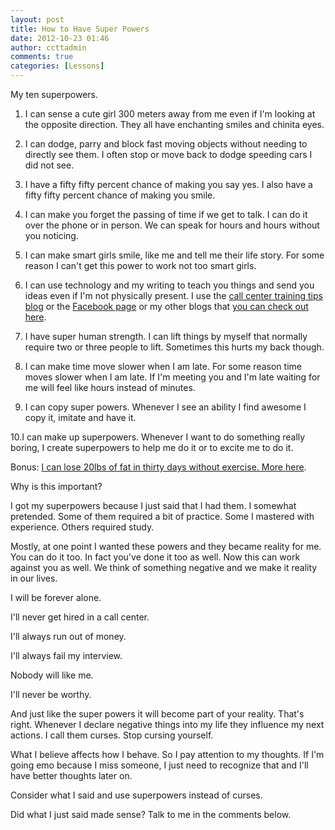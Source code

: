 ```yaml
---
layout: post
title: How to Have Super Powers
date: 2012-10-23 01:46
author: ccttadmin
comments: true
categories: [Lessons]
---
```

My ten superpowers.

<ol>
<li>I can sense a cute girl 300 meters away from me even if I'm looking at the opposite direction. They all have enchanting smiles and chinita eyes.</p></li>
<li><p>I can dodge, parry and block fast moving objects without needing to directly see them. I often stop or move back to dodge speeding cars I did not see.</p></li>
<li><p>I have a fifty fifty percent chance of making you say yes. I also have a fifty fifty percent chance of making you smile.</p></li>
<li><p>I can make you forget the passing of time if we get to talk. I can do it over the phone or in person. We can speak for hours and hours without you noticing.</p></li>
<li><p>I can make smart girls smile, like me and tell me their life story. For some reason I can't get this power to work not too smart girls.</p></li>
<li><p>I can use technology and my writing to teach you things and send you ideas even if I'm not physically present. I use the <a href="http://callcentertrainingtips.com">call center training tips blog</a> or the <a href="http://www.facebook.com/pages/Call-Center-Training-Tips/449507911746386">Facebook page</a> or my other blogs that <a href="http://kevinolega.com">you can check out here</a>.</p></li>
<li><p>I have super human strength. I can lift things by myself that normally require two or three people to lift. Sometimes this hurts my back though.</p></li>
<li><p>I can make time move slower when I am late. For some reason time moves slower when I am late. If I'm meeting you and I'm late waiting for me will feel like hours instead of minutes.</p></li>
<li><p>I can copy super powers. Whenever I see an ability I find awesome I copy it, imitate and have it.</p></li>
</ol>

<p>10.I can make up superpowers. Whenever I want to do something really boring, I create superpowers to help me do it or to excite me to do it.

Bonus: <a href="http://kevinolega.com/how-i-lost-20-plus-pounds-of-fat-in-thirty-days-without-exercise-warning-contains-nudity-and-too-much-information/">I can lose 20lbs of fat in thirty days without exercise. More here</a>.

Why is this important?

I got my superpowers because I just said that I had them. I somewhat pretended. Some of them required a bit of practice. Some I mastered with experience. Others required study.

Mostly, at one point I wanted these powers and they became reality for me. You can do it too. In fact you've done it too as well. Now this can work against you as well. We think of something negative and we make it reality in our lives.

I will be forever alone.

I'll never get hired in a call center.

I'll always  run out of money.

I'll always fail my interview.

Nobody will like me.

I'll never be worthy.

And just like the super powers it will become part of your reality. That's right. Whenever I declare negative things into my life they influence my next actions. I call them curses. Stop cursing yourself.

What I believe affects how I behave. So I pay attention to my thoughts. If I'm going emo because I miss someone, I just need to recognize that and I'll have better thoughts later on.

Consider what I said and use superpowers instead of curses.

Did what I just said made sense? Talk to me in the comments below.
